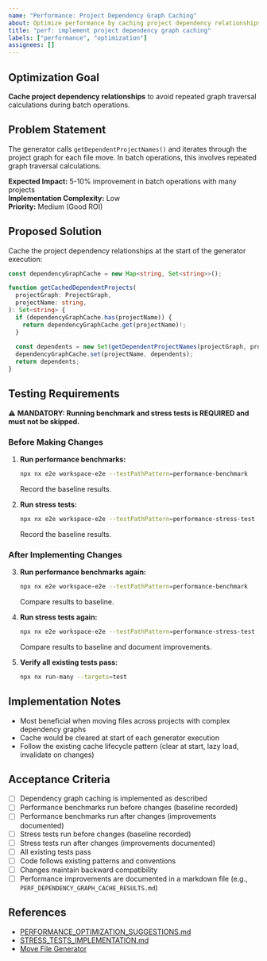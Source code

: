 ```yaml
---
name: "Performance: Project Dependency Graph Caching"
about: Optimize performance by caching project dependency relationships
title: "perf: implement project dependency graph caching"
labels: ["performance", "optimization"]
assignees: []
---
```


## Optimization Goal

**Cache project dependency relationships** to avoid repeated graph traversal calculations during batch operations.

## Problem Statement

The generator calls `getDependentProjectNames()` and iterates through the project graph for each file move. In batch operations, this involves repeated graph traversal calculations.

**Expected Impact:** 5-10% improvement in batch operations with many projects  
**Implementation Complexity:** Low  
**Priority:** Medium (Good ROI)

## Proposed Solution

Cache the project dependency relationships at the start of the generator execution:

```typescript
const dependencyGraphCache = new Map<string, Set<string>>();

function getCachedDependentProjects(
  projectGraph: ProjectGraph,
  projectName: string,
): Set<string> {
  if (dependencyGraphCache.has(projectName)) {
    return dependencyGraphCache.get(projectName)!;
  }
  
  const dependents = new Set(getDependentProjectNames(projectGraph, projectName));
  dependencyGraphCache.set(projectName, dependents);
  return dependents;
}
```

## Testing Requirements

⚠️ **MANDATORY: Running benchmark and stress tests is REQUIRED and must not be skipped.**

### Before Making Changes

1. **Run performance benchmarks:**
   ```bash
   npx nx e2e workspace-e2e --testPathPattern=performance-benchmark
   ```
   Record the baseline results.

2. **Run stress tests:**
   ```bash
   npx nx e2e workspace-e2e --testPathPattern=performance-stress-test
   ```
   Record the baseline results.

### After Implementing Changes

3. **Run performance benchmarks again:**
   ```bash
   npx nx e2e workspace-e2e --testPathPattern=performance-benchmark
   ```
   Compare results to baseline.

4. **Run stress tests again:**
   ```bash
   npx nx e2e workspace-e2e --testPathPattern=performance-stress-test
   ```
   Compare results to baseline and document improvements.

5. **Verify all existing tests pass:**
   ```bash
   npx nx run-many --targets=test
   ```

## Implementation Notes

- Most beneficial when moving files across projects with complex dependency graphs
- Cache would be cleared at start of each generator execution
- Follow the existing cache lifecycle pattern (clear at start, lazy load, invalidate on changes)

## Acceptance Criteria

- [ ] Dependency graph caching is implemented as described
- [ ] Performance benchmarks run before changes (baseline recorded)
- [ ] Performance benchmarks run after changes (improvements documented)
- [ ] Stress tests run before changes (baseline recorded)
- [ ] Stress tests run after changes (improvements documented)
- [ ] All existing tests pass
- [ ] Code follows existing patterns and conventions
- [ ] Changes maintain backward compatibility
- [ ] Performance improvements are documented in a markdown file (e.g., `PERF_DEPENDENCY_GRAPH_CACHE_RESULTS.md`)

## References

- [PERFORMANCE_OPTIMIZATION_SUGGESTIONS.md](../PERFORMANCE_OPTIMIZATION_SUGGESTIONS.md#1-project-dependency-graph-caching)
- [STRESS_TESTS_IMPLEMENTATION.md](../STRESS_TESTS_IMPLEMENTATION.md)
- [Move File Generator](../packages/workspace/src/generators/move-file/README.md)

